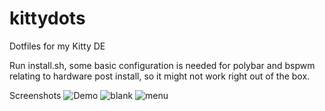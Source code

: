 # kittydots
Dotfiles for my Kitty DE

Run install.sh, some basic configuration is needed for polybar and bspwm relating to hardware post install, so it might not work right out of the box.

Screenshots
![Demo](https://user-images.githubusercontent.com/50743515/138957114-a7e7bc89-e5c3-4db3-8a5d-795037467f50.png)
![blank](https://user-images.githubusercontent.com/50743515/138957127-d05ac026-364e-456c-8b0e-9f9db30f027f.png)
![menu](https://user-images.githubusercontent.com/50743515/138957138-95bd33d3-a137-4fbe-ba84-5a471d3cb34d.png)
